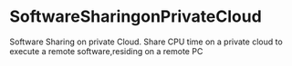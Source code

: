 SoftwareSharingonPrivateCloud
=============================

Software Sharing  on private Cloud. Share CPU time on a private cloud to execute a remote software,residing on a remote PC